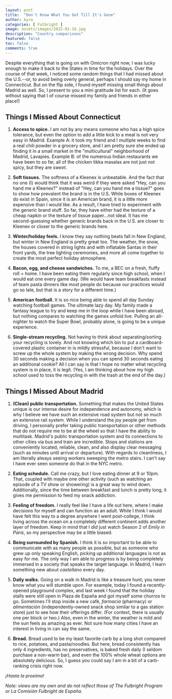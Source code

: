 ```yaml
---
layout: post
title:  "Don't Know What You Got Till It's Gone"
author: kyra
categories: [ Fulbright ]
image: assets/images/2022-01-16.jpg
description: "Country comparisons"
featured: false
toc: false
comments: true
---
```


Despite everything that is going on with Omicron right now, I was lucky enough to make it back to the States in time for the holidays. Over the course of that week, I noticed some random things that I had missed about the U.S.--or, to avoid being overly general, perhaps I should say my home in Connecticut. But on the flip side, I found myself missing small things about Madrid as well. So, I present to you a mini gratitude list for each. (It goes without saying that I of course missed my family and friends in either place!)

## Things I Missed About Connecticut

1. **Access to spice.** I am not by any means someone who has a high spice tolerance, but even the option to add a little kick to a meal is not very easy in Madrid. Example A: it took my friend and I multiple weeks to find a real chili powder in a grocery store, and I am pretty sure she ended up finding it in a small market in the "multicultural" neighborhood of Madrid, Lavapies. Example B: of the numerous Indian restaurants we have been to so far, all of the chicken tikka masalas are not just not spicy, but they are _sweet_.

2. **Soft tissues.** The softness of a Kleenex is unbeatable. And the fact that no one (I) would think that it was weird if they were asked "Hey, can you hand me a Kleenex?" instead of "Hey, can you hand me a tissue?" goes to show how prevalent the brand is in the U.S. While boxes of Kleenex do exist in Spain, since it is an American brand, it is a little more expensive than I would like. As a result, I have tried to experiment with the generic brand stuff. So far, they have either had the texture of a cheap napkin or the texture of tissue paper...not ideal. It has me second-guessing whether generic brands back in the U.S. are closer to Kleenex or closer to the generic brands here.

3. **Winter/holiday feels.** I know they say nothing beats fall in New England, but winter in New England is pretty great too. The weather, the snow, the houses covered in string lights and with inflatable Santas in their front yards, the tree lighting ceremonies, and more all come together to create the most perfect holiday atmosphere.

4. **Bacon, egg, and cheese sandwiches.** To me, a BEC on a fresh, fluffy roll = home. I have been eating them regularly since high school, when I would eat one every game day. (We would have team breakfasts instead of team pasta dinners like most people do because our practices would go so late, but that is a story for a different time.)

5. **American football.** It is so nice being able to spend all day Sunday watching football games. The ultimate lazy day. My family made a fantasy league to try and keep me in the loop while I have been abroad, but nothing compares to watching the games unfold live. Pulling an all-nighter to watch the Super Bowl, probably alone, is going to be a unique experience.

6. **Single-stream recycling.** Not having to think about separating/sorting your recycling is lovely. And not knowing which bin to put a cardboard-covered plastic container in is mildly stressful, because I don't want to screw up the whole system by making the wrong decision. Why spend 30 seconds making a decision when you can spend 30 seconds eating an additional cookie? All I can say is that I hope no matter what recycling system is in place, it is legit. (Yes, I am thinking about how my high school used to toss the recycling in with the trash at the end of the day.)

## Things I Missed About Madrid

1. **(Clean) public transportation.** Something that makes the United States unique is our intense desire for independence and autonomy, which is why I believe we have such an extensive road system but not so much an extensive rail system. While I understand the joy people get from driving, I personally prefer taking public transportation or other methods that do not require me to be at the wheel so that I have the ability to multitask. Madrid's public transportation system and its connections to other cities via bus and train are incredible. Stops and stations are conveniently located, reliable, clean, and also display clear messaging (such as minutes until arrival or departure). With regards to cleanliness, I am literally always seeing workers sweeping the metro stairs. I can't say I have ever seen someone do that in the NYC metro.

2. **Eating schedule.** Call me crazy, but I love eating dinner at 9 or 10pm. That, coupled with maybe one other activity (such as watching an episode of a TV show or showering) is a great way to wind down. Additionally, since the time between breakfast and lunch is pretty long, it gives me permission to feed my snack addiction.

3. **Feeling of freedom.** I really feel like I have a life out here, where I make decisions for myself and can function as an adult. While I think I would have felt this way to a degree anywhere I went post-college, I think living across the ocean on a completely different continent adds another layer of freedom. Keep in mind that I _did_ just watch Season 2 of _Emily in Paris_, so my perspective may be a little biased.

4. **Being surrounded by Spanish.** I think it is so important to be able to communicate with as many people as possible, but as someone who grew up only speaking English, picking up additional languages is not as easy for me. The only way I am able to progress is by being completely immersed in a society that speaks the target language. In Madrid, I learn something new about _castellano_ every day.

5. **Daily walks.** Going on a walk in Madrid is like a treasure hunt; you never know what you will stumble upon. For example, today I found a recently-opened playground complex, and last week I found that the holiday stalls were still open in Plaza de España and got myself some churros to go. Sometimes I'll stop inside a new café, _farmacia_ (pharmacy) or _alimentación_ (independently-owned snack shop similar to a gas station store) just to see how their offerings differ. (For context, there is usually one per block or two.) Also, even in the winter, the weather is mild and the sun feels as amazing as ever. Not sure how many cities I have an interest in living in can say the same.

6. **Bread.** Bread used to be my least favorite carb by a long shot compared to rice, potatoes, and pasta/noodles. But here, bread consistently has only 4 ingredients, has no preservatives, is baked fresh daily (I seldom purchase a non-warm bar), and even the 100% whole wheat options are absolutely delicious. So, I guess you could say I am in a bit of a carb-ranking crisis right now.

_¡Hasta la proxima!_

_Note: views are my own and do not reflect those of The Fulbright Program or La Comisión Fulbright de España._